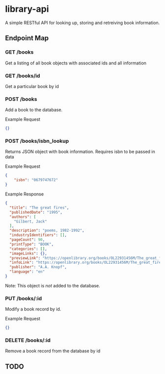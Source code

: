 # library-api
A simple RESTful API for looking up, storing and retreiving book information.

## Endpoint Map

### GET /books
Get a listing of all book objects with associated ids and all information 

### GET /books/id 
Get a particular book by id

### POST /books

Add a book to the database. 

Example Request

```json
{}
```

### POST /books/isbn_lookup 
Returns JSON object with book information. Requires isbn to be passed in data

Example Request

```json
{
    "isbn": "0679747672"
}
```

Example Response

```json
{
  "title": "The great fires",
  "publishedDate": "1995",
  "authors": [
    "Gilbert, Jack"
  ],
  "description": "poems, 1982-1992",
  "industryIdentifiers": [],
  "pageCount": 90,
  "printType": "BOOK",
  "categories": [],
  "imageLinks": {},
  "previewLink": "https://openlibrary.org/books/OL22931456M/The_great_fires",
  "infoLink": "https://openlibrary.org/books/OL22931456M/The_great_fires",
  "publisher": "A.A. Knopf",
  "language": "en"
}
```
Note: This object is _not_ added to the database.

### PUT /books/:id 
Modify a book record by id.

Example Request

```json
{}
```

### DELETE /books/:id 

Remove a book record from the database by id

## TODO